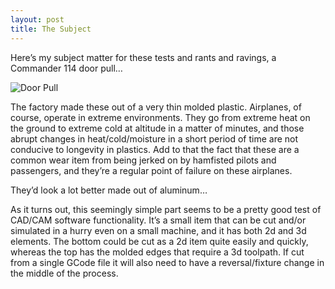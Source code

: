 ```yaml
---
layout: post
title: The Subject
---
```


Here’s my subject matter for these tests and rants and ravings, a Commander 114 door pull…


![Door Pull](public/doorpull.jpg)



The factory made these out of a very thin molded plastic.  Airplanes, of course, operate in extreme environments.  They go from extreme heat on the ground to extreme cold at altitude in a matter of minutes, and those abrupt changes in heat/cold/moisture in a short period of time are not conducive to longevity in plastics.  Add to that the fact that these are a common wear item from being jerked on by hamfisted pilots and passengers, and they’re a regular point of failure on these airplanes.

<p class="message">
They’d look a lot better made out of aluminum…
</p>

As it turns out, this seemingly simple part seems to be a pretty good test of CAD/CAM software functionality.  It’s a small item that can be cut and/or simulated in a hurry even on a small machine, and  it has both 2d and 3d elements.  The bottom could be cut as a 2d item quite easily and quickly, whereas the top has the molded edges that require a 3d toolpath.  If cut from a single GCode file it will also need to have a reversal/fixture change in the middle of the process.  


